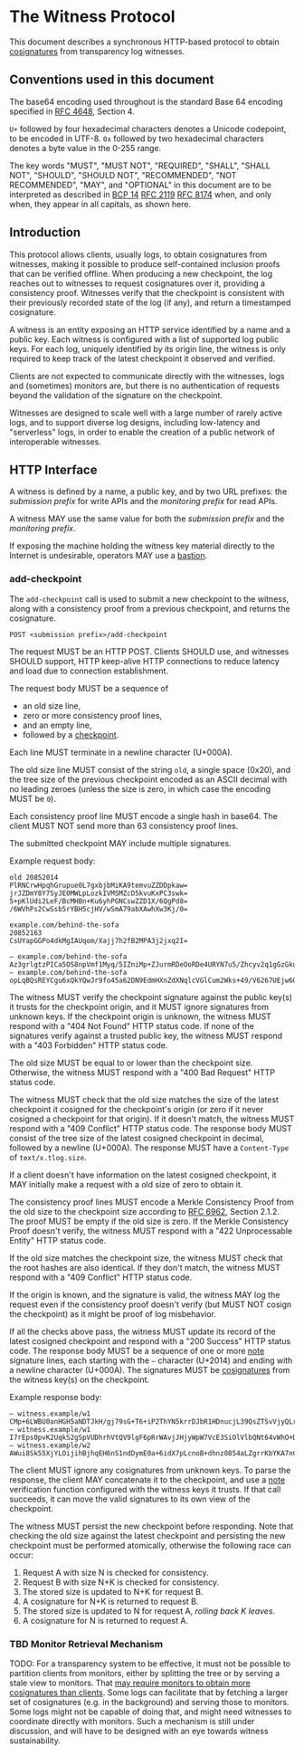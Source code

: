 # The Witness Protocol

This document describes a synchronous HTTP-based protocol to obtain
[cosignatures][] from transparency log witnesses.

[cosignatures]: https://c2sp.org/tlog-cosignature
[bastion]: https://c2sp.org/https-bastion
[checkpoint]: https://c2sp.org/tlog-checkpoint
[note]: https://c2sp.org/signed-note

## Conventions used in this document

The base64 encoding used throughout is the standard Base 64 encoding specified
in [RFC 4648][], Section 4.

`U+` followed by four hexadecimal characters denotes a Unicode codepoint, to be
encoded in UTF-8. `0x` followed by two hexadecimal characters denotes a byte
value in the 0-255 range.

The key words "MUST", "MUST NOT", "REQUIRED", "SHALL", "SHALL NOT", "SHOULD",
"SHOULD NOT", "RECOMMENDED", "NOT RECOMMENDED", "MAY", and "OPTIONAL" in this
document are to be interpreted as described in [BCP 14][] [RFC 2119][] [RFC
8174][] when, and only when, they appear in all capitals, as shown here.

[RFC 4648]: https://www.rfc-editor.org/rfc/rfc4648.html
[BCP 14]: https://www.rfc-editor.org/info/bcp14
[RFC 2119]: https://www.rfc-editor.org/rfc/rfc2119.html
[RFC 8174]: https://www.rfc-editor.org/rfc/rfc8174.html
[RFC 6962]: https://www.rfc-editor.org/rfc/rfc6962.html

## Introduction

This protocol allows clients, usually logs, to obtain cosignatures from
witnesses, making it possible to produce self-contained inclusion proofs that
can be verified offline. When producing a new checkpoint, the log reaches out to
witnesses to request cosignatures over it, providing a consistency proof.
Witnesses verify that the checkpoint is consistent with their previously
recorded state of the log (if any), and return a timestamped cosignature.

A witness is an entity exposing an HTTP service identified by a name and a
public key. Each witness is configured with a list of supported log public keys.
For each log, uniquely identified by its origin line, the witness is only
required to keep track of the latest checkpoint it observed and verified.

Clients are not expected to communicate directly with the witnesses, logs and
(sometimes) monitors are, but there is no authentication of requests beyond the
validation of the signature on the checkpoint.

Witnesses are designed to scale well with a large number of rarely active logs,
and to support diverse log designs, including low-latency and "serverless" logs,
in order to enable the creation of a public network of interoperable witnesses.

## HTTP Interface

A witness is defined by a name, a public key, and by two URL prefixes: the
*submission prefix* for write APIs and the *monitoring prefix* for read APIs.

A witness MAY use the same value for both the *submission prefix* and the
*monitoring prefix*.

If exposing the machine holding the witness key material directly to the
Internet is undesirable, operators MAY use a [bastion][].

### add-checkpoint

The `add-checkpoint` call is used to submit a new checkpoint to the witness,
along with a consistency proof from a previous checkpoint, and returns the
cosignature.

    POST <submission prefix>/add-checkpoint

The request MUST be an HTTP POST. Clients SHOULD use, and witnesses SHOULD
support, HTTP keep-alive HTTP connections to reduce latency and load due to
connection establishment.

The request body MUST be a sequence of
  - an old size line,
  - zero or more consistency proof lines,
  - and an empty line,
  - followed by a [checkpoint][].

Each line MUST terminate in a newline character (U+000A).

The old size line MUST consist of the string `old`, a single space (0x20),
and the tree size of the previous checkpoint encoded as an ASCII decimal with no
leading zeroes (unless the size is zero, in which case the encoding MUST be `0`).

Each consistency proof line MUST encode a single hash in base64. The client MUST
NOT send more than 63 consistency proof lines.

The submitted checkpoint MAY include multiple signatures.

Example request body:

    old 20852014
    PlRNCrwHpqhGrupue0L7gxbjbMiKA9temvuZZDDpkaw=
    jrJZDmY8Y7SyJE0MWLpLozkIVMSMZcD5kvuKxPC3swk=
    5+pKlUdi2LeF/BcMHBn+Ku6yhPGNCswZZD1X/6QgPd8=
    /6WVhPs2CwSsb5rYBH5cjHV/wSmA79abXAwhXw3Kj/0=

    example.com/behind-the-sofa
    20852163
    CsUYapGGPo4dkMgIAUqom/Xajj7h2fB2MPA3j2jxq2I=

    — example.com/behind-the-sofa Az3grlgtzPICa5OS8npVmf1Myq/5IZniMp+ZJurmRDeOoRDe4URYN7u5/Zhcyv2q1gGzGku9nTo+zyWE+xeMcTOAYQ8=
    — example.com/behind-the-sofa opLqBQsREYCgu6xQkYQwJr9fo45a62DN9EdmHXnZdXNqlcVGlCum2Wks+49/V6267UEjw6QUXTS5Rovnzv++qbSzm9Q=

The witness MUST verify the checkpoint signature against the public key(s) it
trusts for the checkpoint origin, and it MUST ignore signatures from unknown
keys. If the checkpoint origin is unknown, the witness MUST respond with a "404
Not Found" HTTP status code. If none of the signatures verify against a trusted
public key, the witness MUST respond with a "403 Forbidden" HTTP status code.

The old size MUST be equal to or lower than the checkpoint size. Otherwise,
the witness MUST respond with a "400 Bad Request" HTTP status code.

The witness MUST check that the old size matches the size of the latest
checkpoint it cosigned for the checkpoint's origin (or zero if it never cosigned
a checkpoint for that origin). If it doesn't match, the witness MUST respond
with a "409 Conflict" HTTP status code. The response body MUST consist of the
tree size of the latest cosigned checkpoint in decimal, followed by a newline
(U+000A). The response MUST have a `Content-Type` of `text/x.tlog.size`.

If a client doesn't have information on the latest cosigned checkpoint, it MAY
initially make a request with a old size of zero to obtain it.

The consistency proof lines MUST encode a Merkle Consistency Proof from the old
size to the checkpoint size according to [RFC 6962][], Section 2.1.2. The proof
MUST be empty if the old size is zero. If the Merkle Consistency Proof doesn't
verify, the witness MUST respond with a "422 Unprocessable Entity" HTTP status
code.

If the old size matches the checkpoint size, the witness MUST check that the
root hashes are also identical. If they don't match, the witness MUST respond
with a "409 Conflict" HTTP status code.

If the origin is known, and the signature is valid, the witness MAY log the
request even if the consistency proof doesn't verify (but MUST NOT cosign the
checkpoint) as it might be proof of log misbehavior.

If all the checks above pass, the witness MUST update its record of the latest
cosigned checkpoint and respond with a "200 Success" HTTP status code. The
response body MUST be a sequence of one or more [note][] signature lines, each
starting with the `—` character (U+2014) and ending with a newline character
(U+000A). The signatures MUST be [cosignatures][] from the witness key(s) on the
checkpoint.

Example response body:

    — witness.example/w1 CMp+6LWBU0anHGH5aNDTJkH/gj79sG+T6+iP2ThYN5krrDJbR1HDnucjL39QsZTSvVjyQLrdk3DXDqI5G2HgLatVs0pWh6Up69HVOw==
    — witness.example/w1 I7rEps0pvK2UqkS2gSpVUDhrhVtQV9lgF6pRrWAvjJHjyWpW7VcE3SiOlVlbQNt64vWhO+DlkL0+UfzuOBMh9ChdMkP1vi/lCAsmlw==
    — witness.example/w2 AWui8Sk55XjYLOijihBjhqEH6nS1ndDymE0a+6idX7pLcnoB+dhnz0854aLZgrrKbYKA7nC3HNJhm/kWl7oJlqU3rXXvpysAdyP3wQ==

The client MUST ignore any cosignatures from unknown keys. To parse the
response, the client MAY concatenate it to the checkpoint, and use a [note][]
verification function configured with the witness keys it trusts. If that call
succeeds, it can move the valid signatures to its own view of the checkpoint.

The witness MUST persist the new checkpoint before responding. Note that
checking the old size against the latest checkpoint and persisting the new
checkpoint must be performed atomically, otherwise the following race can occur:

1. Request A with size N is checked for consistency.
2. Request B with size N+K is checked for consistency.
3. The stored size is updated to N+K for request B.
4. A cosignature for N+K is returned to request B.
5. The stored size is updated to N for request A, *rolling back K leaves*.
6. A cosignature for N is returned to request A.

### TBD Monitor Retrieval Mechanism

TODO: For a transparency system to be effective, it must not be possible to
partition clients from monitors, either by splitting the tree or by serving a
stale view to monitors. That [may require monitors to obtain more cosignatures
than clients][byzantine-witnesses]. Some logs can facilitate that by fetching a
larger set of cosignatures (e.g. in the background) and serving those to
monitors. Some logs might not be capable of doing that, and might need witnesses
to coordinate directly with monitors. Such a mechanism is still under
discussion, and will have to be designed with an eye towards witness
sustainability.

[byzantine-witnesses]: https://git.glasklar.is/sigsum/project/documentation/-/blob/main/archive/2023-11-byzantine-witnesses.pdf
